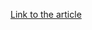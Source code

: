 [Link to the article](https://www.cadosecurity.com/updates-to-legion-a-cloud-credential-harvester-and-smtp-hijacker/)
